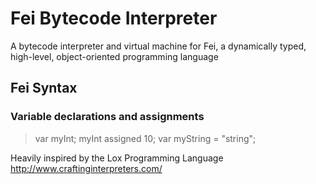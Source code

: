 # Fei Bytecode Interpreter

A bytecode interpreter and virtual machine for Fei, a dynamically typed, high-level, object-oriented programming language

## Fei Syntax

### Variable declarations and assignments
> var myInt;
> myInt assigned 10;
> var myString = "string";

Heavily inspired by the Lox Programming Language http://www.craftinginterpreters.com/
